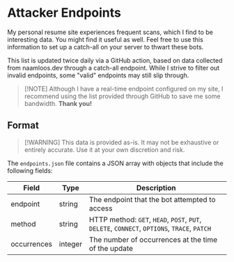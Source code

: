 # Attacker Endpoints

My personal resume site experiences frequent scans, which I find to be interesting data. You might find it useful as well. Feel free to use this information to set up a catch-all on your server to thwart these bots.

This list is updated twice daily via a GitHub action, based on data collected from naamloos.dev through a catch-all endpoint. While I strive to filter out invalid endpoints, some "valid" endpoints may still slip through.

> [!NOTE] Although I have a real-time endpoint configured on my site, I recommend using the list provided through GitHub to save me some bandwidth. **Thank you!**

## Format

> [!WARNING] This data is provided as-is. It may not be exhaustive or entirely accurate. Use it at your own discretion and risk.

The `endpoints.json` file contains a JSON array with objects that include the following fields:

| Field      | Type    | Description                                                   |
|------------|---------|---------------------------------------------------------------|
| endpoint   | string  | The endpoint that the bot attempted to access                 |
| method     | string  | HTTP method: `GET`, `HEAD`, `POST`, `PUT`, `DELETE`, `CONNECT`, `OPTIONS`, `TRACE`, `PATCH` |
| occurrences | integer | The number of occurrences at the time of the update           |

